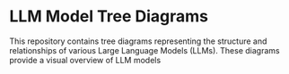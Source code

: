 # LLM Model Tree Diagrams 
This repository contains tree diagrams representing the structure and relationships of various Large Language Models (LLMs). These diagrams provide a visual overview of LLM models

